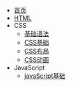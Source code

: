 * [首页](/)
* [HTML](/web/html.md) 
* CSS
    * [基础语法](/web/css/css.md) 
    * [CSS基础](/web/css/selector.md)
    * [CSS布局](/web/css/layout.md)
    * [CSS动画](/web/css/animation.md)
* JavaScript
    * [javaScript基础](/web/js/JavaScript.md) 

